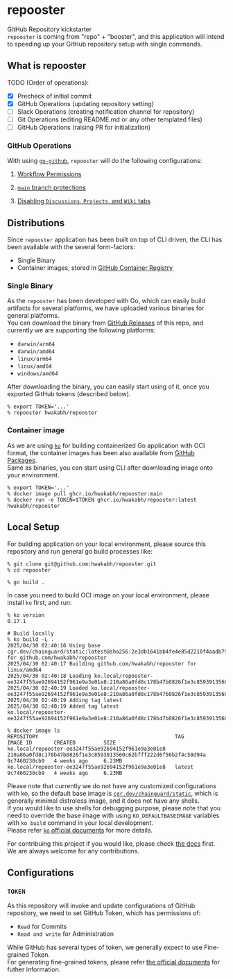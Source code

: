 # repooster
GitHub Repository kickstarter \
`repooster` is coming from "repo" + "booster", and this application will intend to speeding up your GitHub repository setup with single commands.

<!-- *** -->
## What is repooster

TODO (Order of operations):
- [x] Precheck of initial commit
- [x] GitHub Operations (updating repository setting)
- [ ] Slack Operations (creating notification channel for repository)
- [ ] Git Operations (editing README.md or any other templated files)
- [ ] GitHub Operations (raising PR for initialization)

### GitHub Operations

With using [`go-github`](https://github.com/google/go-github), `repooster` will do the following configurations:

1. [Workflow Permissions](https://docs.github.com/en/enterprise-cloud@latest/rest/actions/permissions?apiVersion=2022-11-28#set-default-workflow-permissions-for-a-repository)

2. [`main` branch protections](https://docs.github.com/en/rest/branches/branch-protection?apiVersion=2022-11-28#update-branch-protection)

3. [Disabling `Discussions`, `Projects`, and `Wiki` tabs](https://docs.github.com/en/rest/repos/repos?apiVersion=2022-11-28#update-a-repository)

<!-- *** -->
## Distributions
Since `repooster` application has been built on top of CLI driven, the CLI has been available with the several form-factors:
- Single Binary
- Container images, stored in [GitHub Container Registry](https://docs.github.com/en/packages/working-with-a-github-packages-registry/working-with-the-container-registry)

### Single Binary
As the `repooster` has been developed with Go, which can easily build artifacts for several platforms, we have uploaded various binaries for general platforms. \
You can download the binary from [GitHub Releases](https://github.com/hwakabh/repooster/releases) of this repo, and currently we are supporting the following platforms:
- `darwin/arm64`
- `darwin/amd64`
- `linux/arm64`
- `linux/amd64`
- `windows/amd64`

After downloading the binary, you can easily start using of it, once you exported GitHub tokens (described below).

```shell
% export TOKEN='...'
% repooster hwakabh/repooster
```

### Container image
As we are using [`ko`](https://ko.build) for building containerized Go application with OCI format, the container images has been also available from [GitHub Packages](https://github.com/hwakabh/repooster/pkgs/container/repooster). \
Same as binaries, you can start using CLI after downloading image onto your environment.

```shell
% export TOKEN='...'
% docker image pull ghcr.io/hwakabh/repooster:main
% docker run -e TOKEN=$TOKEN ghcr.io/hwakabh/repooster:latest hwakabh/repooster
```

<!-- *** -->
## Local Setup
For building application on your local environment, please source this repository and run general go build processes like:

```shell
% git clone git@github.com:hwakabh/repooster.git
% cd repooster

% go build .
```

In case you need to build OCI image on your local environment, please install `ko` first, and run:

```shell
% ko version
0.17.1

# Build locally
% ko build -L .
2025/04/30 02:40:16 Using base cgr.dev/chainguard/static:latest@sha256:2e3db1641bb4fe4e85d2210f4aadb79252e90d5fa745f53a3ffed6a1aab4f73b for github.com/hwakabh/repooster
2025/04/30 02:40:17 Building github.com/hwakabh/repooster for linux/amd64
2025/04/30 02:40:18 Loading ko.local/repooster-ee3247f55ae92694152f961e9a3e01e8:210a86a0fd8c178b47b0826f1e3c8593913560c62bfff222d6f56b2f4c58d94a
2025/04/30 02:40:19 Loaded ko.local/repooster-ee3247f55ae92694152f961e9a3e01e8:210a86a0fd8c178b47b0826f1e3c8593913560c62bfff222d6f56b2f4c58d94a
2025/04/30 02:40:19 Adding tag latest
2025/04/30 02:40:19 Added tag latest
ko.local/repooster-ee3247f55ae92694152f961e9a3e01e8:210a86a0fd8c178b47b0826f1e3c8593913560c62bfff222d6f56b2f4c58d94a

% docker image ls
REPOSITORY                                            TAG                                                                IMAGE ID       CREATED         SIZE
ko.local/repooster-ee3247f55ae92694152f961e9a3e01e8   210a86a0fd8c178b47b0826f1e3c8593913560c62bfff222d6f56b2f4c58d94a   9c7460230cb9   4 weeks ago     6.23MB
ko.local/repooster-ee3247f55ae92694152f961e9a3e01e8   latest                                                             9c7460230cb9   4 weeks ago     6.23MB
```

Please note that currently we do not have any customized configurations with ko, so the default base image is [`cgr.dev/chainguard/static`](https://images.chainguard.dev/directory/image/static/versions), which is generally minimal distroless image, and it does not have any shells. \
If you would like to use shells for debugging purpose, please note that you need to override the base image with using `KO_DEFAULTBASEIMAGE` variables with `ko build` command in your local development. \
Please refer [`ko` official documents](https://ko.build/configuration/) for more details.

For contribuing this project if you would like, please check [the docs](./CONTRIBUTING.md) first. \
We are always welcome for any contributions.

<!-- *** -->
## Configurations

### `TOKEN`
As this repository will invoke and update configurations of GitHub repository, we need to set GitHub Token, which has permissions of:
- `Read` for Commits
- `Read and write` for Administration

While GitHub has several types of token, we generally expect to use Fine-grained Token. \
For generating fine-grained tokens, please refer [the official documents](https://docs.github.com/en/authentication/keeping-your-account-and-data-secure/managing-your-personal-access-tokens#creating-a-fine-grained-personal-access-token) for futher information.

